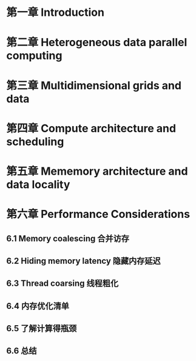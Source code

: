 # 第一章 Introduction

# 第二章 Heterogeneous data parallel computing

# 第三章 Multidimensional grids and data

# 第四章 Compute architecture and scheduling

# 第五章 Mememory architecture and data locality

# 第六章 Performance Considerations

## 6.1 Memory coalescing 合并访存

## 6.2 Hiding memory latency 隐藏内存延迟

## 6.3 Thread coarsing 线程粗化

## 6.4 内存优化清单

## 6.5 了解计算得瓶颈

## 6.6 总结

